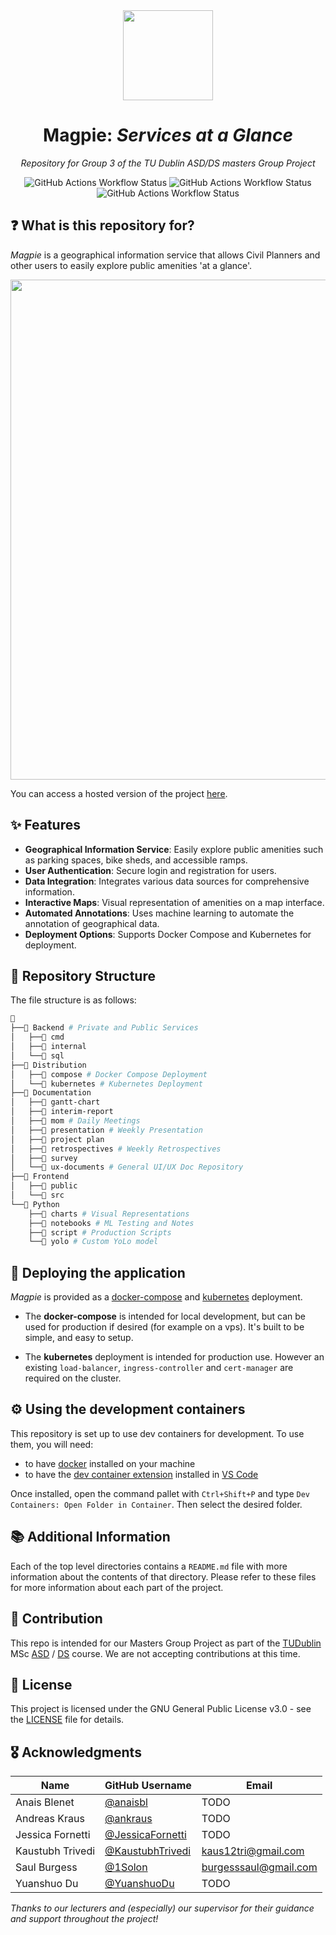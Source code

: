 <div align="center">

<img src="https://github.com/user-attachments/assets/c147b766-d1bd-4cf7-b4e9-fa49705c89b1" align="center" width="144px" height="144px"/>

# Magpie: _Services at a Glance_

_Repository for Group 3 of the TU Dublin ASD/DS masters Group Project_

</div>

<div align="center">

![GitHub Actions Workflow Status](https://img.shields.io/github/actions/workflow/status/2024-CMPU9010-GROUP-3/magpie/frontend-build.yaml?style=flat-square&label=Frontend-Build)
![GitHub Actions Workflow Status](https://img.shields.io/github/actions/workflow/status/2024-CMPU9010-GROUP-3/magpie/backend-public-build.yaml?style=flat-square&label=Backend-Public-Build)
![GitHub Actions Workflow Status](https://img.shields.io/github/actions/workflow/status/2024-CMPU9010-GROUP-3/magpie/backend-private-build.yaml?style=flat-square&label=Backend-Private-Build)

</div>

## ❓ What is this repository for?

_Magpie_ is a geographical information service that allows Civil Planners and other users to easily explore public amenities 'at a glance'.

<p align="center">
  <img src="https://github.com/user-attachments/assets/bcffd0ca-e228-484c-9236-d749e9769932" width="800"/>
</p>

You can access a hosted version of the project [here](https://magpie.solonsstuff.com/).

## ✨ Features

- **Geographical Information Service**: Easily explore public amenities such as parking spaces, bike sheds, and accessible ramps.
- **User Authentication**: Secure login and registration for users.
- **Data Integration**: Integrates various data sources for comprehensive information.
- **Interactive Maps**: Visual representation of amenities on a map interface.
- **Automated Annotations**: Uses machine learning to automate the annotation of geographical data.
- **Deployment Options**: Supports Docker Compose and Kubernetes for deployment.

## 📂 Repository Structure

The file structure is as follows:

```sh
📁
├──📁 Backend # Private and Public Services
│   ├──📁 cmd
│   ├──📁 internal
│   └──📁 sql
├──📁 Distribution
│   ├──📁 compose # Docker Compose Deployment
│   └──📁 kubernetes # Kubernetes Deployment
├──📁 Documentation
│   ├──📁 gantt-chart
│   ├──📁 interim-report
│   ├──📁 mom # Daily Meetings
│   ├──📁 presentation # Weekly Presentation
│   ├──📁 project plan
│   ├──📁 retrospectives # Weekly Retrospectives
│   ├──📁 survey
│   └──📁 ux-documents # General UI/UX Doc Repository
├──📁 Frontend
│   ├──📁 public
│   └──📁 src
└──📁 Python
    ├──📁 charts # Visual Representations
    ├──📁 notebooks # ML Testing and Notes
    ├──📁 script # Production Scripts
    └──📁 yolo # Custom YoLo model
```

## 🚀 Deploying the application

_Magpie_ is provided as a [docker-compose](./Distribution/compose/) and [kubernetes](./Distribution/kubernetes/) deployment.

- The **docker-compose** is intended for local development, but can be used for production if desired (for example on a vps). It's built to be simple, and easy to setup.

- The **kubernetes** deployment is intended for production use. However an existing `load-balancer`, `ingress-controller` and `cert-manager` are required on the cluster.

## ⚙️ Using the development containers

This repository is set up to use dev containers for development. To use them, you will need:

- to have [docker](https://www.docker.com/) installed on your machine
- to have the [dev container extension](https://marketplace.visualstudio.com/items?itemName=ms-vscode-remote.remote-containers) installed in [VS Code](https://code.visualstudio.com/)

Once installed, open the command pallet with `Ctrl+Shift+P` and type `Dev Containers: Open Folder in Container`. Then select the desired folder.

## 📚 Additional Information

Each of the top level directories contains a `README.md` file with more information about the contents of that directory. Please refer to these files for more information about each part of the project.

## 🤝 Contribution

This repo is intended for our Masters Group Project as part of the [TUDublin](https://www.tudublin.ie/) MSc [ASD](https://www.tudublin.ie/study/postgraduate/courses/computing-advanced-software-development-tu059/) / [DS](https://www.tudublin.ie/study/postgraduate/courses/computing-data-science/) course. We are not accepting contributions at this time.

## 📝 License

This project is licensed under the GNU General Public License v3.0 - see the [LICENSE](./licence) file for details.

## 🎖️ Acknowledgments

| Name             | GitHub Username                                        | Email                                                 |
| ---------------- | ------------------------------------------------------ | ----------------------------------------------------- |
| Anais Blenet     | [@anaisbl](https://github.com/anaisbl)                 | TODO                                                  |
| Andreas Kraus    | [@ankraus](https://github.com/ankraus)                 | TODO                                                  |
| Jessica Fornetti | [@JessicaFornetti](https://github.com/JessicaFornetti) | TODO                                                  |
| Kaustubh Trivedi | [@KaustubhTrivedi](https://github.com/KaustubhTrivedi) | [kaus12tri@gmail.com](mailto:kaus12tri@gmail.com)     |
| Saul Burgess     | [@1Solon](https://github.com/1Solon)                   | [burgesssaul@gmail.com](mailto:Burgesssaul@gmail.com) |
| Yuanshuo Du      | [@YuanshuoDu](https://github.com/YuanshuoDu)           | TODO                                                  |

_Thanks to our lecturers and (especially) our supervisor for their guidance and support throughout the project!_
